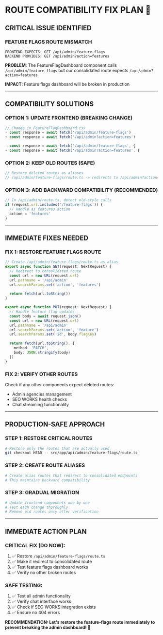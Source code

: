 # ROUTE COMPATIBILITY FIX PLAN 🔧

## **CRITICAL ISSUE IDENTIFIED**

### **FEATURE FLAGS ROUTE MISMATCH**
```
FRONTEND EXPECTS: GET /api/admin/feature-flags
BACKEND PROVIDES: GET /api/admin?action=features
```

**PROBLEM**: The FeatureFlagDashboard component calls `/api/admin/feature-flags` but our consolidated route expects `/api/admin?action=features`

**IMPACT**: Feature flags dashboard will be broken in production

---

## **COMPATIBILITY SOLUTIONS**

### **OPTION 1: UPDATE FRONTEND (BREAKING CHANGE)**
```typescript
// Change in FeatureFlagDashboard.tsx
- const response = await fetch('/api/admin/feature-flags')
+ const response = await fetch('/api/admin?action=features')

- const response = await fetch('/api/admin/feature-flags', {
+ const response = await fetch('/api/admin?action=features', {
```

### **OPTION 2: KEEP OLD ROUTES (SAFE)**
```typescript
// Restore deleted routes as aliases
// /api/admin/feature-flags/route.ts -> redirects to /api/admin?action=features
```

### **OPTION 3: ADD BACKWARD COMPATIBILITY (RECOMMENDED)**
```typescript
// In /api/admin/route.ts, detect old-style calls
if (request.url.includes('/feature-flags')) {
  // Handle as features action
  action = 'features'
}
```

---

## **IMMEDIATE FIXES NEEDED**

### **FIX 1: RESTORE FEATURE FLAGS ROUTE**
```typescript
// Create /api/admin/feature-flags/route.ts as alias
export async function GET(request: NextRequest) {
  // Redirect to consolidated route
  const url = new URL(request.url)
  url.pathname = '/api/admin'
  url.searchParams.set('action', 'features')
  
  return fetch(url.toString())
}

export async function PUT(request: NextRequest) {
  // Handle feature flag updates
  const body = await request.json()
  const url = new URL(request.url)
  url.pathname = '/api/admin'
  url.searchParams.set('action', 'feature')
  url.searchParams.set('id', body.flagKey)
  
  return fetch(url.toString(), {
    method: 'PATCH',
    body: JSON.stringify(body)
  })
}
```

### **FIX 2: VERIFY OTHER ROUTES**
Check if any other components expect deleted routes:
- Admin agencies management
- SEO WORKS health checks
- Chat streaming functionality

---

## **PRODUCTION-SAFE APPROACH**

### **STEP 1: RESTORE CRITICAL ROUTES**
```bash
# Restore only the routes that are actually used
git checkout HEAD -- src/app/api/admin/feature-flags/route.ts
```

### **STEP 2: CREATE ROUTE ALIASES**
```bash
# Create alias routes that redirect to consolidated endpoints
# This maintains backward compatibility
```

### **STEP 3: GRADUAL MIGRATION**
```bash
# Update frontend components one by one
# Test each change thoroughly
# Remove old routes only after verification
```

---

## **IMMEDIATE ACTION PLAN**

### **CRITICAL FIX (DO NOW):**
1. ✅ Restore `/api/admin/feature-flags/route.ts`
2. ✅ Make it redirect to consolidated route
3. ✅ Test feature flags dashboard works
4. ✅ Verify no other broken routes

### **SAFE TESTING:**
1. ✅ Test all admin functionality
2. ✅ Verify chat interface works
3. ✅ Check if SEO WORKS integration exists
4. ✅ Ensure no 404 errors

**RECOMMENDATION: Let's restore the feature-flags route immediately to prevent breaking the admin dashboard! 🚨**

